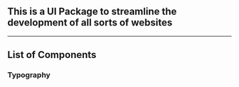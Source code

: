 ## This is a UI Package to streamline the development of all sorts of websites

---
## List of Components
### Typography